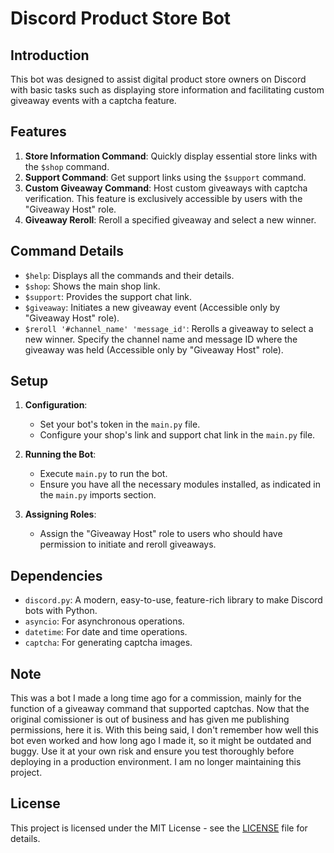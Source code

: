 # Discord Product Store Bot

## Introduction

This bot was designed to assist digital product store owners on Discord with basic tasks such as displaying store information and facilitating custom giveaway events with a captcha feature. 

## Features

1. **Store Information Command**: Quickly display essential store links with the `$shop` command.
2. **Support Command**: Get support links using the `$support` command.
3. **Custom Giveaway Command**: Host custom giveaways with captcha verification. This feature is exclusively accessible by users with the "Giveaway Host" role.
4. **Giveaway Reroll**: Reroll a specified giveaway and select a new winner.

## Command Details

- `$help`: Displays all the commands and their details.
- `$shop`: Shows the main shop link.
- `$support`: Provides the support chat link.
- `$giveaway`: Initiates a new giveaway event (Accessible only by "Giveaway Host" role).
- `$reroll '#channel_name' 'message_id'`: Rerolls a giveaway to select a new winner. Specify the channel name and message ID where the giveaway was held (Accessible only by "Giveaway Host" role).

## Setup

1. **Configuration**:
    - Set your bot's token in the `main.py` file.
    - Configure your shop's link and support chat link in the `main.py` file.

2. **Running the Bot**:
    - Execute `main.py` to run the bot.
    - Ensure you have all the necessary modules installed, as indicated in the `main.py` imports section.

3. **Assigning Roles**:
    - Assign the "Giveaway Host" role to users who should have permission to initiate and reroll giveaways.

## Dependencies

- `discord.py`: A modern, easy-to-use, feature-rich library to make Discord bots with Python.
- `asyncio`: For asynchronous operations.
- `datetime`: For date and time operations.
- `captcha`: For generating captcha images.

## Note

This was a bot I made a long time ago for a commission, mainly for the function of a giveaway command that supported captchas. Now that the original comissioner is out of business and has given me publishing permissions, here it is. With this being said, I don't remember how well this bot even worked and how long ago I made it, so it might be outdated and buggy. Use it at your own risk and ensure you test thoroughly before deploying in a production environment. I am no longer maintaining this project.

## License

This project is licensed under the MIT License - see the [LICENSE](LICENSE) file for details.
